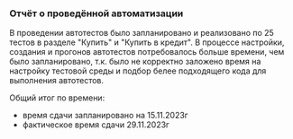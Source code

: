 ### **Отчёт о проведённой автоматизации**

В проведении автотестов было запланировано и реализовано по 25 тестов в разделе "Купить" и "Купить в кредит".
В процессе настройки, создания и прогонов автотестов потребовалось больше времени, чем было запланировано, т.к. было не корректно заложено время на настройку тестовой среды и подбор белее подходящего кода для выполнения автотестов.

Общий итог по времени: 
 - время сдачи запланировано на 15.11.2023г
 - фактическое время сдачи 29.11.2023г
